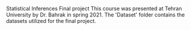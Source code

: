 Statistical Inferences Final project
This course was presented at Tehran University by Dr. Bahrak in spring 2021.
The 'Dataset' folder contains the datasets utilized for the final project.
